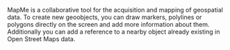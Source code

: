MapMe is a collaborative tool for the acquisition and mapping of geospatial data. To create new geoobjects, you can draw markers, polylines or polygons directly on the screen and add more information about them. Additionally you can add a reference to a nearby object already existing in Open Street Maps data.